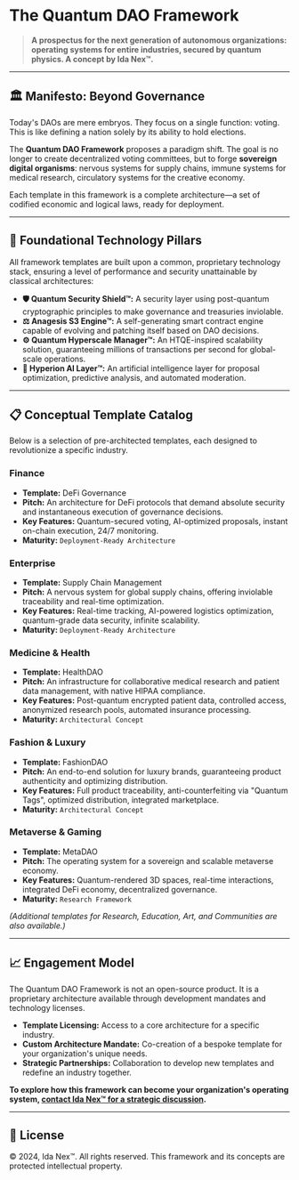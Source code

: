 # The Quantum DAO Framework

> **A prospectus for the next generation of autonomous organizations: operating systems for entire industries, secured by quantum physics. A concept by Ida Nex™.**

---

## 🏛️ Manifesto: Beyond Governance

Today's DAOs are mere embryos. They focus on a single function: voting. This is like defining a nation solely by its ability to hold elections.

The **Quantum DAO Framework** proposes a paradigm shift. The goal is no longer to create decentralized voting committees, but to forge **sovereign digital organisms**: nervous systems for supply chains, immune systems for medical research, circulatory systems for the creative economy.

Each template in this framework is a complete architecture—a set of codified economic and logical laws, ready for deployment.

---

## 🔩 Foundational Technology Pillars

All framework templates are built upon a common, proprietary technology stack, ensuring a level of performance and security unattainable by classical architectures:

*   **🛡️ Quantum Security Shield™:** A security layer using post-quantum cryptographic principles to make governance and treasuries inviolable.
*   **⚖️ Anagesis S3 Engine™:** A self-generating smart contract engine capable of evolving and patching itself based on DAO decisions.
*   **⚙️ Quantum Hyperscale Manager™:** An HTQE-inspired scalability solution, guaranteeing millions of transactions per second for global-scale operations.
*   **🧠 Hyperion AI Layer™:** An artificial intelligence layer for proposal optimization, predictive analysis, and automated moderation.

---

## 📋 Conceptual Template Catalog

Below is a selection of pre-architected templates, each designed to revolutionize a specific industry.

### Finance
*   **Template:** DeFi Governance
*   **Pitch:** An architecture for DeFi protocols that demand absolute security and instantaneous execution of governance decisions.
*   **Key Features:** Quantum-secured voting, AI-optimized proposals, instant on-chain execution, 24/7 monitoring.
*   **Maturity:** `Deployment-Ready Architecture`

### Enterprise
*   **Template:** Supply Chain Management
*   **Pitch:** A nervous system for global supply chains, offering inviolable traceability and real-time optimization.
*   **Key Features:** Real-time tracking, AI-powered logistics optimization, quantum-grade data security, infinite scalability.
*   **Maturity:** `Deployment-Ready Architecture`

### Medicine & Health
*   **Template:** HealthDAO
*   **Pitch:** An infrastructure for collaborative medical research and patient data management, with native HIPAA compliance.
*   **Key Features:** Post-quantum encrypted patient data, controlled access, anonymized research pools, automated insurance processing.
*   **Maturity:** `Architectural Concept`

### Fashion & Luxury
*   **Template:** FashionDAO
*   **Pitch:** An end-to-end solution for luxury brands, guaranteeing product authenticity and optimizing distribution.
*   **Key Features:** Full product traceability, anti-counterfeiting via "Quantum Tags", optimized distribution, integrated marketplace.
*   **Maturity:** `Architectural Concept`

### Metaverse & Gaming
*   **Template:** MetaDAO
*   **Pitch:** The operating system for a sovereign and scalable metaverse economy.
*   **Key Features:** Quantum-rendered 3D spaces, real-time interactions, integrated DeFi economy, decentralized governance.
*   **Maturity:** `Research Framework`

*(Additional templates for Research, Education, Art, and Communities are also available.)*

---

## 📈 Engagement Model

The Quantum DAO Framework is not an open-source product. It is a proprietary architecture available through development mandates and technology licenses.

*   **Template Licensing:** Access to a core architecture for a specific industry.
*   **Custom Architecture Mandate:** Co-creation of a bespoke template for your organization's unique needs.
*   **Strategic Partnerships:** Collaboration to develop new templates and redefine an industry together.

**To explore how this framework can become your organization's operating system, [contact Ida Nex™ for a strategic discussion](mailto:ida@quantumexcellium.com).**

---

## 📜 License

© 2024, Ida Nex™. All rights reserved. This framework and its concepts are protected intellectual property.

